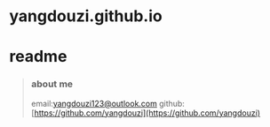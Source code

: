 # yangdouzi.github.io
# readme


>### about me
>email:<yangdouzi123@outlook.com>
>github:[https://github.com/yangdouzi](https://github.com/yangdouzi)